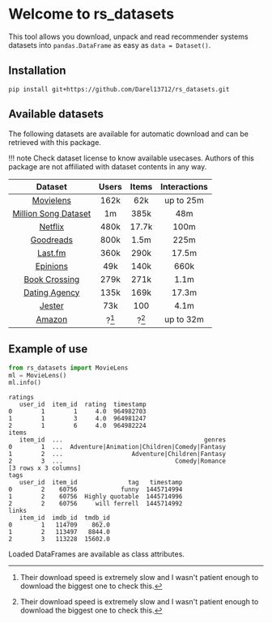 # Welcome to rs_datasets

This tool allows you download, unpack and read 
recommender systems datasets into `pandas.DataFrame` as easy as `data = Dataset()`.

## Installation
```
pip install git+https://github.com/Darel13712/rs_datasets.git
```

## Available datasets

The following datasets are available for automatic download and 
can be retrieved with this package.

!!! note 
    Check dataset license to know available usecases. 
    Authors of this package are not affiliated with dataset contents in any way.

|                  Dataset                   | Users | Items | Interactions |
| :----------------------------------------: | :---: | :---: | :----------: |
|     [Movielens](Datasets/movielens.md)     | 162k  |  62k  |  up to 25m   |
|  [Million Song Dataset](Datasets/msd.md)   |  1m   | 385k  |     48m      |
|       [Netflix](Datasets/netflix.md)       | 480k  | 17.7k |     100m     |
|     [Goodreads](Datasets/goodreads.md)     | 800k  | 1.5m  |     225m     |
|       [Last.fm](Datasets/lastfm.md)        | 360k  | 290k  |    17.5m     |
|      [Epinions](Datasets/epinions.md)      |  49k  | 140k  |     660k     |
|     [Book Crossing](Datasets/bookx.md)     | 279k  | 271k  |     1.1m     |
| [Dating Agency](Datasets/dating_agency.md) | 135k  | 169k  |    17.3m     |
|        [Jester](Datasets/jester.md)        |  73k  |  100  |     4.1m     |
|        [Amazon](Datasets/amazon.md)        | ?[^*] | ?[^*] |  up to 32m   |

[^*]: Their download speed is extremely slow and I wasn't patient enough to download the biggest one to check this.


    


## Example of use

```python
from rs_datasets import MovieLens
ml = MovieLens()
ml.info()
```
```text
ratings
   user_id  item_id  rating  timestamp
0        1        1     4.0  964982703
1        1        3     4.0  964981247
2        1        6     4.0  964982224
items
   item_id  ...                                       genres
0        1  ...  Adventure|Animation|Children|Comedy|Fantasy
1        2  ...                   Adventure|Children|Fantasy
2        3  ...                               Comedy|Romance
[3 rows x 3 columns]
tags
   user_id  item_id              tag   timestamp
0        2    60756            funny  1445714994
1        2    60756  Highly quotable  1445714996
2        2    60756     will ferrell  1445714992
links
   item_id  imdb_id  tmdb_id
0        1   114709    862.0
1        2   113497   8844.0
2        3   113228  15602.0
```
Loaded DataFrames are available as class attributes.
